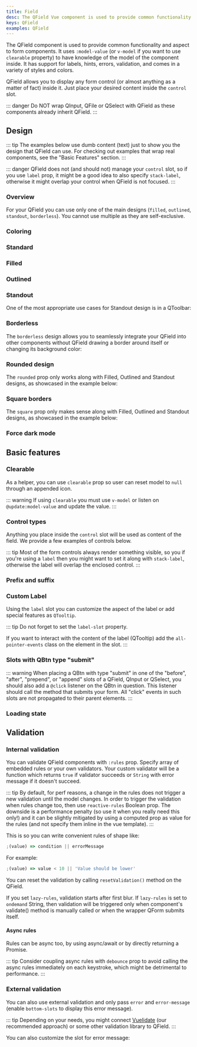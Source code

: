 ```yaml
---
title: Field
desc: The QField Vue component is used to provide common functionality and aspect to form components.
keys: QField
examples: QField
---
```


The QField component is used to provide common functionality and aspect to form components. It uses `:model-value` (or `v-model` if you want to use `clearable` property) to have knowledge of the model of the component inside. It has support for labels, hints, errors, validation, and comes in a variety of styles and colors.

QField allows you to display any form control (or almost anything as a matter of fact) inside it. Just place your desired content inside the `control` slot.

::: danger
Do NOT wrap QInput, QFile or QSelect with QField as these components already inherit QField.
:::

<DocApi file="QField" />

## Design

::: tip
The examples below use dumb content (text) just to show you the design that QField can use. For checking out examples that wrap real components, see the "Basic Features" section.
:::

::: danger
QField does not (and should not) manage your `control` slot, so if you use `label` prop, it might be a good idea to also specify `stack-label`, otherwise it might overlap your control when QField is not focused.
:::

### Overview

For your QField you can use only one of the main designs (`filled`, `outlined`, `standout`, `borderless`). You cannot use multiple as they are self-exclusive.

<DocExample title="Design Overview" file="DesignOverview" />

### Coloring

<DocExample title="Coloring" file="Coloring" />

### Standard

<DocExample title="Standard" file="DesignStandard" />

### Filled

<DocExample title="Filled" file="DesignFilled" />

### Outlined

<DocExample title="Outlined" file="DesignOutlined" />

### Standout

<DocExample title="Standout" file="DesignStandout" />

One of the most appropriate use cases for Standout design is in a QToolbar:

<DocExample title="Standout in QToolbar" file="StandoutToolbar" />

### Borderless

The `borderless` design allows you to seamlessly integrate your QField into other components without QField drawing a border around itself or changing its background color:

<DocExample title="Borderless" file="Borderless" />

### Rounded design

The `rounded` prop only works along with Filled, Outlined and Standout designs, as showcased in the example below:

<DocExample title="Rounded" file="Rounded" />

### Square borders

The `square` prop only makes sense along with Filled, Outlined and Standout designs, as showcased in the example below:

<DocExample title="Square borders" file="SquareBorders" />

### Force dark mode

<DocExample title="Force dark mode" file="Dark" />

## Basic features

### Clearable

As a helper, you can use `clearable` prop so user can reset model to `null` through an appended icon.

::: warning
If using `clearable` you must use `v-model` or listen on `@update:model-value` and update the value.
:::

<DocExample title="Clearable" file="Clearable" />

### Control types

Anything you place inside the `control` slot will be used as content of the field. We provide a few examples of controls below.

<DocExample title="Control types" file="ControlTypes" />

::: tip
Most of the form controls always render something visible, so you if you're using a `label` then you might want to set it along with `stack-label`, otherwise the label will overlap the enclosed control.
:::

### Prefix and suffix

<DocExample title="Prefix and suffix" file="PrefixSuffix" />

### Custom Label

Using the `label` slot you can customize the aspect of the label or add special features as `QTooltip`.

::: tip
Do not forget to set the `label-slot` property.

If you want to interact with the content of the label (QTooltip) add the `all-pointer-events` class on the element in the slot.
:::

<DocExample title="Custom label" file="CustomLabel" />

### Slots with QBtn type "submit"

::: warning
When placing a QBtn with type "submit" in one of the "before", "after", "prepend", or "append" slots of a QField, QInput or QSelect, you should also add a `@click` listener on the QBtn in question. This listener should call the method that submits your form. All "click" events in such slots are not propagated to their parent elements.
:::

### Loading state

<DocExample title="Loading state" file="LoadingState" />

## Validation

### Internal validation

You can validate QField components with `:rules` prop. Specify array of embedded rules or your own validators. Your custom validator will be a function which returns `true` if validator succeeds or `String` with error message if it doesn't succeed.

::: tip
By default, for perf reasons, a change in the rules does not trigger a new validation until the model changes. In order to trigger the validation when rules change too, then use `reactive-rules` Boolean prop. The downside is a performance penalty (so use it when you really need this only!) and it can be slightly mitigated by using a computed prop as value for the rules (and not specify them inline in the vue template).
:::

This is so you can write convenient rules of shape like:

```js
;(value) => condition || errorMessage
```

For example:

```js
;(value) => value < 10 || 'Value should be lower'
```

You can reset the validation by calling `resetValidation()` method on the QField.

<DocExample title="Basic" file="ValidationRequired" />

<DocExample title="Maximum value" file="ValidationMaxValue" />

If you set `lazy-rules`, validation starts after first blur. If `lazy-rules` is set to `ondemand` String, then validation will be triggered only when component's validate() method is manually called or when the wrapper QForm submits itself.

<DocExample title="Lazy rules" file="ValidationLazy" />

#### Async rules

Rules can be async too, by using async/await or by directly returning a Promise.

::: tip
Consider coupling async rules with `debounce` prop to avoid calling the async rules immediately on each keystroke, which might be detrimental to performance.
:::

<DocExample title="Async rules" file="ValidationAsync" />

### External validation

You can also use external validation and only pass `error` and `error-message` (enable `bottom-slots` to display this error message).

::: tip
Depending on your needs, you might connect [Vuelidate](https://vuelidate.netlify.com/) (our recommended approach) or some other validation library to QField.
:::

<DocExample title="External" file="ValidationExternal" />

You can also customize the slot for error message:

<DocExample title="Slot for error message" file="ValidationSlots" />
